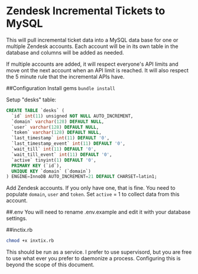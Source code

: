 # Zendesk Incremental Tickets to MySQL

This will pull incremental ticket data into a MySQL data base for one or multiple Zendesk accounts.  Each account will be in its own table in the database and columns will be added as needed. 

If multiple accounts are added, it will respect everyone's API limits and move ont the next account when an API limit is reached.  It will also respect the 5 minute rule that the incremental APIs have.

##Configuration
Install gems
```bundle install```

Setup "desks" table:

```sql
CREATE TABLE `desks` (
  `id` int(11) unsigned NOT NULL AUTO_INCREMENT,
  `domain` varchar(128) DEFAULT NULL,
  `user` varchar(128) DEFAULT NULL,
  `token` varchar(128) DEFAULT NULL,
  `last_timestamp` int(11) DEFAULT '0',
  `last_timestamp_event` int(11) DEFAULT '0',
  `wait_till` int(11) DEFAULT '0',
  `wait_till_event` int(11) DEFAULT '0',
  `active` tinyint(1) DEFAULT '0',
  PRIMARY KEY (`id`),
  UNIQUE KEY `domain` (`domain`)
) ENGINE=InnoDB AUTO_INCREMENT=21 DEFAULT CHARSET=latin1;
```
Add Zendesk accounts.  If you only have one, that is fine. You need to populate `domain`, `user` and `token`.  Set `active` = 1 to collect data from this account.

##.env
You will need to rename .env.example and edit it with your database settings.



##inctix.rb
```bash
chmod +x inxtix.rb
```
This should be run as a service.  I prefer to use supervisord, but you are free to use what ever you prefer to daemonize a process.  Configuring this is beyond the scope of this document.

